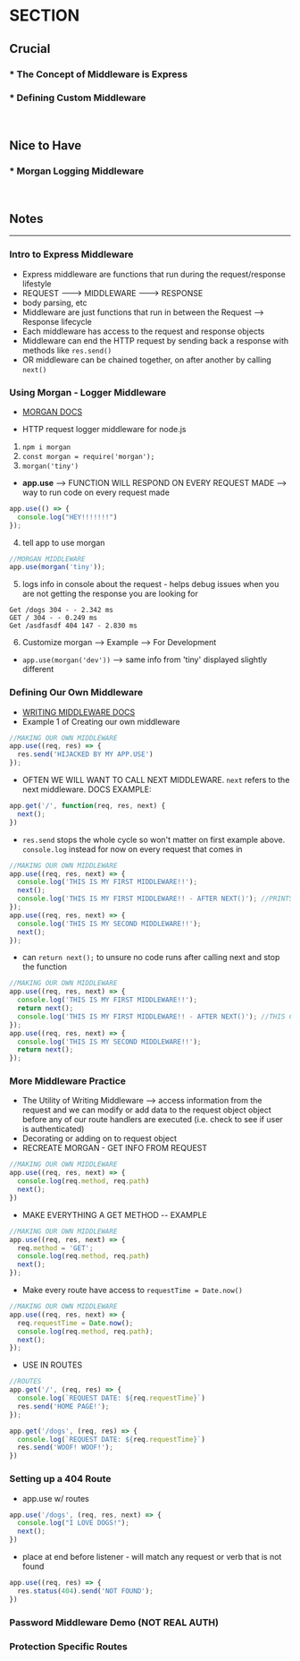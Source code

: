 # SECTION

## Crucial 

### * The Concept of Middleware is Express
### * Defining Custom Middleware

<br>

## Nice to Have

### * Morgan Logging Middleware

<br>

## Notes

<hr>

### Intro to Express Middleware
- Express middleware are functions that run during the request/response lifestyle
- REQUEST ---> MIDDLEWARE ---> RESPONSE 
- body parsing, etc
- Middleware are just functions that run in between the Request --> Response lifecycle
- Each middleware has access to the request and response objects
- Middleware can end the HTTP request by sending back a response with methods like `res.send()`
- OR middleware can be chained together, on after another by calling `next()`


### Using Morgan - Logger Middleware
* [MORGAN DOCS](https://github.com/expressjs/morgan)
- HTTP request logger middleware for node.js
1. `npm i morgan`
2. `const morgan = require('morgan');`
3. `morgan('tiny')`
* **app.use** --> FUNCTION WILL RESPOND ON EVERY REQUEST MADE --> way to run code on every request made
```js
app.use(() => {
  console.log("HEY!!!!!!!")
});
```
4. tell app to use morgan
```js
//MORGAN MIDDLEWARE
app.use(morgan('tiny'));
```
5. logs info in console about the request - helps debug issues when you are not getting the response you are looking for
```
Get /dogs 304 - - 2.342 ms
GET / 304 - - 0.249 ms
Get /asdfasdf 404 147 - 2.830 ms
```
6. Customize morgan --> Example --> For Development
* `app.use(morgan('dev'))` --> same info from 'tiny' displayed slightly different

### Defining Our Own Middleware
- [WRITING MIDDLEWARE DOCS](http://expressjs.com/en/guide/writing-middleware.html)
- Example 1 of Creating our own middleware
```js
//MAKING OUR OWN MIDDLEWARE
app.use((req, res) => {
  res.send('HIJACKED BY MY APP.USE')
}); 
```
- OFTEN WE WILL WANT TO CALL NEXT MIDDLEWARE. `next` refers to the next middleware. DOCS EXAMPLE:
```js
app.get('/', function(req, res, next) {
  next();
})
```
- `res.send` stops the whole cycle so won't matter on first example above. `console.log` instead for now on every request that comes in
```js
//MAKING OUR OWN MIDDLEWARE
app.use((req, res, next) => {
  console.log('THIS IS MY FIRST MIDDLEWARE!!');
  next();
  console.log('THIS IS MY FIRST MIDDLEWARE!! - AFTER NEXT()'); //PRINTS OUT AFTER NEXT Middleware runs 
}); 
app.use((req, res, next) => {
  console.log('THIS IS MY SECOND MIDDLEWARE!!');
  next();
}); 
```
- can `return next();` to unsure no code runs after calling next and stop the function
```js
//MAKING OUR OWN MIDDLEWARE
app.use((req, res, next) => {
  console.log('THIS IS MY FIRST MIDDLEWARE!!');
  return next();
  console.log('THIS IS MY FIRST MIDDLEWARE!! - AFTER NEXT()'); //THIS CODE WILL NOT RUN NOW
}); 
app.use((req, res, next) => {
  console.log('THIS IS MY SECOND MIDDLEWARE!!');
  return next();
}); 
```
### More Middleware Practice 
- The Utility of Writing Middleware --> access information from the request and we can modify or add data to the request object object before any of our route handlers are executed (i.e. check to see if user is authenticated)
- Decorating or adding on to request object
- RECREATE MORGAN - GET INFO FROM REQUEST
```js
//MAKING OUR OWN MIDDLEWARE
app.use((req, res, next) => {
  console.log(req.method, req.path)
  next();
})
```
- MAKE EVERYTHING A GET METHOD -- EXAMPLE
```js
//MAKING OUR OWN MIDDLEWARE
app.use((req, res, next) => {
  req.method = 'GET';
  console.log(req.method, req.path)
  next();
});
```
- Make every route have access to `requestTime = Date.now()`
```js
//MAKING OUR OWN MIDDLEWARE
app.use((req, res, next) => {
  req.requestTime = Date.now();
  console.log(req.method, req.path);
  next();
});
```
- USE IN ROUTES
```js
//ROUTES
app.get('/', (req, res) => {
  console.log(`REQUEST DATE: ${req.requestTime}`)
  res.send('HOME PAGE!');
});

app.get('/dogs', (req, res) => {
  console.log(`REQUEST DATE: ${req.requestTime}`)
  res.send('WOOF! WOOF!');
})
```

### Setting up a 404 Route
- app.use w/ routes
```js
app.use('/dogs', (req, res, next) => {
  console.log("I LOVE DOGS!");
  next();
})
```
- place at end before listener - will match any request or verb that is not found
```js
app.use((req, res) => {
  res.status(404).send('NOT FOUND');
})
```
### Password Middleware Demo (NOT REAL AUTH)

### Protection Specific Routes
